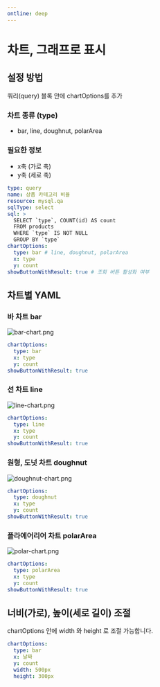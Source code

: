 ```yaml
---
ontline: deep
---
```


# 차트, 그래프로 표시

## 설정 방법

쿼리(query) 블록 안에 chartOptions를 추가

### 차트 종류 (type)

- bar, line, doughnut, polarArea

### 필요한 정보

- x축 (가로 축)
- y축 (세로 축)

```yaml
type: query
name: 상품 카테고리 비율
resource: mysql.qa
sqlType: select
sql: >
  SELECT `type`, COUNT(id) AS count
  FROM products
  WHERE `type` IS NOT NULL
  GROUP BY `type`
chartOptions:
  type: bar # line, doughnut, polarArea
  x: type
  y: count
showButtonWithResult: true # 조회 버튼 활성화 여부
```

## 차트별 YAML

### 바 차트 bar

![](https://imagedelivery.net/MHVC-FGTDyxApYeHyF29Tw/44195f21-5b1b-435a-ccc7-a150237d0f00/docs "bar-chart.png")

```yaml
chartOptions:
  type: bar
  x: type
  y: count
showButtonWithResult: true
```

### 선 차트 line

![](https://imagedelivery.net/MHVC-FGTDyxApYeHyF29Tw/bc078bb8-dfa2-4694-9d03-f3256cd1e600/docs "line-chart.png")

```yaml
chartOptions:
  type: line
  x: type
  y: count
showButtonWithResult: true
```

### 원형, 도넛 차트 doughnut

![](https://imagedelivery.net/MHVC-FGTDyxApYeHyF29Tw/8a006783-00e6-4c68-1cd4-6b36851f7800/docs "doughnut-chart.png")

```yaml
chartOptions:
  type: doughnut
  x: type
  y: count
showButtonWithResult: true
```

### 폴라에어리어 차트 polarArea

![](https://imagedelivery.net/MHVC-FGTDyxApYeHyF29Tw/0de116ef-3644-40ca-115a-5f60b2b74200/docs "polar-chart.png")

```yaml
chartOptions:
  type: polarArea
  x: type
  y: count
showButtonWithResult: true
```

## 너비(가로), 높이(세로 길이) 조절

chartOptions 안에 width 와 height 로 조절 가능합니다.

```yaml
chartOptions:
  type: bar
  x: 날짜
  y: count
  width: 500px
  height: 300px
```